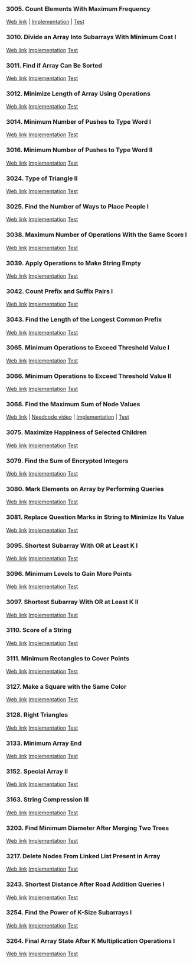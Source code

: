 ### 3005. Count Elements With Maximum Frequency

<a href="https://leetcode.com/problems/count-elements-with-maximum-frequency">Web link</a> |
[Implementation](src/main/java/leetcode/Solution03005.java) |
[Test](src/test/java/leetcode/Solution03005Test.java)

### 3010. Divide an Array Into Subarrays With Minimum Cost I

<a href="https://leetcode.com/problems/divide-an-array-into-subarrays-with-minimum-cost-i">Web link</a>
[Implementation](src/main/java/leetcode/Solution03010.java)
[Test](src/test/java/leetcode/Solution03010Test.java)

### 3011. Find if Array Can Be Sorted

<a href="https://leetcode.com/problems/find-if-array-can-be-sorted">Web link</a>
[Implementation](src/main/java/leetcode/Solution03011.java)
[Test](src/test/java/leetcode/Solution03011Test.java)

### 3012. Minimize Length of Array Using Operations

<a href="https://leetcode.com/problems/minimize-length-of-array-using-operations">Web link</a>
[Implementation](src/main/java/leetcode/Solution03012.java)
[Test](src/test/java/leetcode/Solution03012Test.java)

### 3014. Minimum Number of Pushes to Type Word I

<a href="https://leetcode.com/problems/minimum-number-of-pushes-to-type-word-i">Web link</a>
[Implementation](src/main/java/leetcode/Solution03014.java)
[Test](src/test/java/leetcode/Solution03014Test.java)

### 3016. Minimum Number of Pushes to Type Word II

<a href="https://leetcode.com/problems/minimum-number-of-pushes-to-type-word-ii">Web link</a>
[Implementation](src/main/java/leetcode/Solution03016.java)
[Test](src/test/java/leetcode/Solution03016Test.java)

### 3024. Type of Triangle II

<a href="https://leetcode.com/problems/type-of-triangle-ii">Web link</a>
[Implementation](src/main/java/leetcode/Solution03024.java)
[Test](src/test/java/leetcode/Solution03024Test.java)

### 3025. Find the Number of Ways to Place People I

<a href="https://leetcode.com/problems/find-the-number-of-ways-to-place-people-i">Web link</a>
[Implementation](src/main/java/leetcode/Solution03025.java)
[Test](src/test/java/leetcode/Solution03025Test.java)

### 3038. Maximum Number of Operations With the Same Score I

<a href="https://leetcode.com/problems/maximum-number-of-operations-with-the-same-score-i">Web link</a>
[Implementation](src/main/java/leetcode/Solution03038.java)
[Test](src/test/java/leetcode/Solution03038Test.java)

### 3039. Apply Operations to Make String Empty

<a href="https://leetcode.com/problems/apply-operations-to-make-string-empty/">Web link</a>
[Implementation](src/main/java/leetcode/Solution03039.java)
[Test](src/test/java/leetcode/Solution03039Test.java)

### 3042. Count Prefix and Suffix Pairs I

<a href="https://leetcode.com/problems/count-prefix-and-suffix-pairs-i">Web link</a>
[Implementation](src/main/java/leetcode/Solution03042.java)
[Test](src/test/java/leetcode/Solution03042Test.java)

### 3043. Find the Length of the Longest Common Prefix

<a href="https://leetcode.com/problems/find-the-length-of-the-longest-common-prefix">Web link</a>
[Implementation](src/main/java/leetcode/Solution03043.java)
[Test](src/test/java/leetcode/Solution03043Test.java)

### 3065. Minimum Operations to Exceed Threshold Value I

<a href="https://leetcode.com/problems/minimum-operations-to-exceed-threshold-value-i">Web link</a>
[Implementation](src/main/java/leetcode/Solution03065.java)
[Test](src/test/java/leetcode/Solution03065Test.java)

### 3066. Minimum Operations to Exceed Threshold Value II

<a href="https://leetcode.com/problems/minimum-operations-to-exceed-threshold-value-ii">Web link</a>
[Implementation](src/main/java/leetcode/Solution03066.java)
[Test](src/test/java/leetcode/Solution03066Test.java)

### 3068. Find the Maximum Sum of Node Values

<a href="https://leetcode.com/problems/find-the-maximum-sum-of-node-values">Web link</a> |
<a href="https://www.youtube.com/watch?v=bnBp6_b4GCw">Needcode video</a> |
[Implementation](src/main/java/leetcode/Solution03068.java) |
[Test](src/test/java/leetcode/Solution03068Test.java)

### 3075. Maximize Happiness of Selected Children

<a href="https://leetcode.com/problems/maximize-happiness-of-selected-children">Web link</a>
[Implementation](src/main/java/leetcode/Solution03075.java)
[Test](src/test/java/leetcode/Solution03075Test.java)

### 3079. Find the Sum of Encrypted Integers

<a href="https://leetcode.com/problems/find-the-sum-of-encrypted-integers">Web link</a>
[Implementation](src/main/java/leetcode/Solution03079.java)
[Test](src/test/java/leetcode/Solution03079Test.java)

### 3080. Mark Elements on Array by Performing Queries

<a href="https://leetcode.com/problems/mark-elements-on-array-by-performing-queries">Web link</a>
[Implementation](src/main/java/leetcode/Solution03080.java)
[Test](src/test/java/leetcode/Solution03080Test.java)

### 3081. Replace Question Marks in String to Minimize Its Value

<a href="https://leetcode.com/problems/replace-question-marks-in-string-to-minimize-its-value">Web link</a>
[Implementation](src/main/java/leetcode/Solution03081.java)
[Test](src/test/java/leetcode/Solution03081Test.java)

### 3095. Shortest Subarray With OR at Least K I

<a href="https://leetcode.com/problems/shortest-subarray-with-or-at-least-k-i">Web link</a>
[Implementation](src/main/java/leetcode/Solution03095.java)
[Test](src/test/java/leetcode/Solution03095Test.java)

### 3096. Minimum Levels to Gain More Points

<a href="https://leetcode.com/problems/minimum-levels-to-gain-more-points">Web link</a>
[Implementation](src/main/java/leetcode/Solution03096.java)
[Test](src/test/java/leetcode/Solution03096Test.java)

### 3097. Shortest Subarray With OR at Least K II

<a href="https://leetcode.com/problems/shortest-subarray-with-or-at-least-k-ii">Web link</a>
[Implementation](src/main/java/leetcode/Solution03097.java)
[Test](src/test/java/leetcode/Solution03097Test.java)

### 3110. Score of a String

<a href="https://leetcode.com/problems/score-of-a-string">Web link</a>
[Implementation](src/main/java/leetcode/Solution03110.java)
[Test](src/test/java/leetcode/Solution03110Test.java)

### 3111. Minimum Rectangles to Cover Points

<a href="https://leetcode.com/problems/minimum-rectangles-to-cover-points">Web link</a>
[Implementation](src/main/java/leetcode/Solution03111.java)
[Test](src/test/java/leetcode/Solution03111Test.java)

### 3127. Make a Square with the Same Color

<a href="https://leetcode.com/problems/make-a-square-with-the-same-color">Web link</a>
[Implementation](src/main/java/leetcode/Solution03127.java)
[Test](src/test/java/leetcode/Solution03127Test.java)

### 3128. Right Triangles

<a href="https://leetcode.com/problems/right-triangles">Web link</a>
[Implementation](src/main/java/leetcode/Solution03128.java)
[Test](src/test/java/leetcode/Solution03128Test.java)

### 3133. Minimum Array End

<a href="https://leetcode.com/problems/minimum-array-end">Web link</a>
[Implementation](src/main/java/leetcode/Solution03133.java)
[Test](src/test/java/leetcode/Solution03133Test.java)

### 3152. Special Array II

<a href="https://leetcode.com/problems/special-array-ii">Web link</a>
[Implementation](src/main/java/leetcode/Solution03152.java)
[Test](src/test/java/leetcode/Solution03152Test.java)

### 3163. String Compression III

<a href="https://leetcode.com/problems/string-compression-iii">Web link</a>
[Implementation](src/main/java/leetcode/Solution03163.java)
[Test](src/test/java/leetcode/Solution03163Test.java)

### 3203. Find Minimum Diameter After Merging Two Trees

<a href="https://leetcode.com/problems/find-minimum-diameter-after-merging-two-trees">Web link</a>
[Implementation](src/main/java/leetcode/Solution03203.java)
[Test](src/test/java/leetcode/Solution03203Test.java)

### 3217. Delete Nodes From Linked List Present in Array

<a href="https://leetcode.com/problems/delete-nodes-from-linked-list-present-in-array">Web link</a>
[Implementation](src/main/java/leetcode/Solution03217.java)
[Test](src/test/java/leetcode/Solution03217Test.java)

### 3243. Shortest Distance After Road Addition Queries I

<a href="https://leetcode.com/problems/shortest-distance-after-road-addition-queries-i">Web link</a>
[Implementation](src/main/java/leetcode/Solution03243.java)
[Test](src/test/java/leetcode/Solution03243Test.java)

### 3254. Find the Power of K-Size Subarrays I

<a href="https://leetcode.com/problems/find-the-power-of-k-size-subarrays-i">Web link</a>
[Implementation](src/main/java/leetcode/Solution03254.java)
[Test](src/test/java/leetcode/Solution03254Test.java)

### 3264. Final Array State After K Multiplication Operations I

<a href="https://leetcode.com/problems/final-array-state-after-k-multiplication-operations-i">Web link</a>
[Implementation](src/main/java/leetcode/Solution03264.java)
[Test](src/test/java/leetcode/Solution03264Test.java)